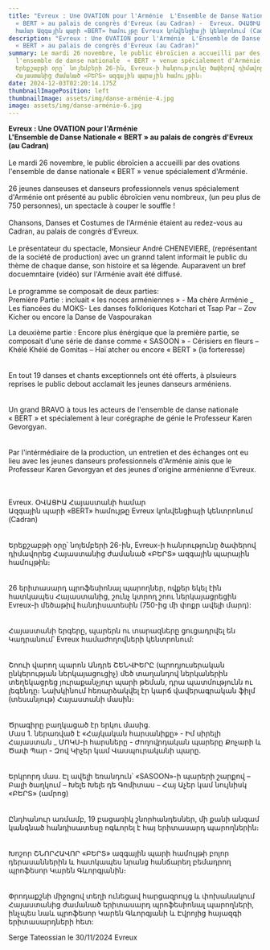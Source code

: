 ```yaml
---
title: "Evreux : Une OVATION pour l'Arménie  L'Ensemble de Danse Nationale
  « BERT » au palais de congrès d'Evreux (au Cadran) -  Evreux. ՕՎԱՑԻԱ Հայաստանի
  համար Ազգային պարի «BERT» համույթը Evreux կոնվենցիայի կենտրոնում (Cadran)"
description: "Evreux : Une OVATION pour l'Arménie  L'Ensemble de Danse Nationale
  « BERT » au palais de congrès d'Evreux (au Cadran)"
summary: Le mardi 26 novembre, le public ébroïcien a accueilli par des ovations
  l'ensemble de danse nationale  « BERT » venue spécialement d'Arménie.
  Երեքշաբթի օրը՝ նոյեմբերի 26-ին, Evreux-ի հանրությունը ծափերով դիմավորեց
  Հայաստանից ժամանած «ԲԵՐՏ» ազգային պարային համույթին։
date: 2024-12-03T02:20:14.175Z
thumbnailImagePosition: left
thumbnailImage: assets/img/danse-arménie-4.jpg
image: assets/img/danse-arménie-6.jpg
---
```

**Evreux : Une OVATION pour l'Arménie\
L'Ensemble de Danse Nationale « BERT » au palais de congrès d'Evreux (au Cadran)**\
\
Le mardi 26 novembre, le public ébroïcien a accueilli par des ovations l'ensemble de danse nationale « BERT » venue spécialement d'Arménie.\
\
26 jeunes danseuses et danseurs professionnels venus spécialement d'Arménie ont présenté au public ébroïcien venu nombreux, (un peu plus de 750 personnes), un spectacle à couper le souffle !\
\
Chansons, Danses et Costumes de l'Arménie étaient au redez-vous au Cadran, au palais de congrès d'Evreux.\
\
Le présentateur du spectacle, Monsieur André CHENEVIERE, (représentant de la société de production) avec un grannd talent informait le public du thème de chaque danse, son histoire et sa légende. Auparavent un bref docuemntaire (vidéo) sur l'Arménie avait été diffusé.\
\
Le programme se composait de deux parties:\
Première Partie : incluait « les noces arméniennes » - Ma chère Arménie _ Les fiancées du MOKS- Les danses folkloriques Kotchari et Tsap Par – Zov Kicher ou encore la Danse de Vaspourakan



La deuxième partie : Encore plus énérgique que la première partie, se composait d'une série de danse comme « SASOON » - Cérisiers en fleurs – Khélé Khélé de Gomitas – Haï atcher ou encore « BERT » (la forteresse)\
\
\
En tout 19 danses et chants exceptionnels ont été offerts, à plsuieurs reprises le public debout acclamait les jeunes danseurs arméniens.\
\
\
Un grand BRAVO à tous les acteurs de l'ensemble de danse nationale « BERT » et spécialement à leur corégraphe de génie le Professeur Karen Gevorgyan.\
\
\
Par l'intérmédiaire de la production, un entretien et des échanges ont eu lieu avec les jeunes danseurs professionnels d'Arménie ainis que le Professeur Karen Gevorgyan et des jeunes d'origine arménienne d'Evreux.

\
\
Evreux. ՕՎԱՑԻԱ Հայաստանի համար\
Ազգային պարի «BERT» համույթը Evreux կոնվենցիայի կենտրոնում (Cadran)\
\
\
Երեքշաբթի օրը՝ նոյեմբերի 26-ին, Evreux-ի հանրությունը ծափերով դիմավորեց Հայաստանից ժամանած «ԲԵՐՏ» ազգային պարային համույթին։\
\
\
26 երիտասարդ պրոֆեսիոնալ պարողներ, ովքեր եկել էին հատկապես Հայաստանից, շունչ կտրող շոու ներկայացրեցին Evreux-ի մեծաթիվ հանդիսատեսին (750-ից մի փոքր ավելի մարդ):\
\
\
Հայաստանի երգերը, պարերն ու տարազները ցուցադրվել են Կադրանում՝ Evreux համաժողովների կենտրոնում:\
\
\
Շոուի վարող պարոն Անդրե ՇԵՆՎԻԵՐԸ (պրոդյուսերական ընկերության ներկայացուցիչ) մեծ տաղանդով ներկաներին տեղեկացրեց յուրաքանչյուր պարի թեման, դրա պատմությունն ու լեգենդը։ Նախկինում հեռարձակվել էր կարճ վավերագրական ֆիլմ (տեսանյութ) Հայաստանի մասին։\
\
\
Ծրագիրը բաղկացած էր երկու մասից.\
Մաս 1. ներառված է «Հայկական հարսանիքը» - Իմ սիրելի Հայաստան _ ՄՈԿՍ-ի հարսները - Ժողովրդական պարերը Քոչարի և Ծափ Պար - Զով Կիչեր կամ Վասպուրականի պարը.\
\
\
Երկրորդ մաս. Էլ ավելի եռանդուն՝ «SASOON»-ի պարերի շարքով – Բալի ծաղկում – Խելե Խելե դե Գոմիտաս – Հայ Աչեր կամ նույնիսկ «ԲԵՐՏ» (ամրոց)\
\
\
Ընդհանուր առմամբ, 19 բացառիկ շնորհանդեսներ, մի քանի անգամ կանգնած հանդիսատեսը ոգևորել է հայ երիտասարդ պարողներին։\
\
\
Խոշոր ՇՆՈՐՀԱՎՈՐ «ԲԵՐՏ» ազգային պարի համույթի բոլոր դերասաններին և հատկապես նրանց հանճարեղ բեմադրող պրոֆեսոր Կարեն Գևորգյանին։\
\
\
Փրոդաքշնի միջոցով տեղի ունեցավ հարցազրույց և փոխանակում Հայաստանից ժամանած երիտասարդ պրոֆեսիոնալ պարողների, ինչպես նաև պրոֆեսոր Կարեն Գևորգյանի և Էվրոյից հայազգի երիտասարդների հետ:

Serge Tateossian le 30/11/2024 Evreux